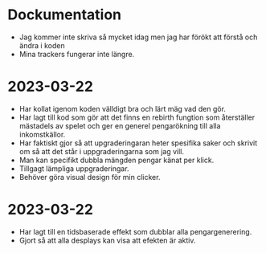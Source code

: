# Dockumentation
* Jag kommer inte skriva så mycket idag men jag har förökt att förstå och ändra i koden
* Mina trackers fungerar inte längre.

# 2023-03-22
* Har kollat igenom koden välldigt bra och lärt mäg vad den gör.
* Har lagt till kod som gör att det finns en rebirth fungtion som återställer mästadels av spelet och ger en generel pengarökning till alla inkomstkällor.
* Har faktiskt gjor så att upgraderingaran heter spesifika saker och skrivit om så att det står i uppgraderingarna som jag vill.
* Man kan specifikt dubbla mängden pengar känat per klick. 
* Tillgagt lämpliga uppgraderingar. 
* Behöver göra visual design för min clicker. 

# 2023-03-22
* Har lagt till en tidsbaserade effekt som dubblar alla pengargenerering.
* Gjort så att alla desplays kan visa att efekten är aktiv.